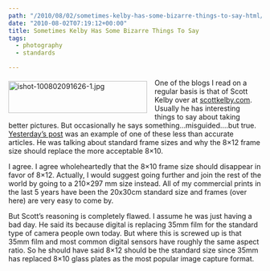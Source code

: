 ```yaml
---
path: "/2010/08/02/sometimes-kelby-has-some-bizarre-things-to-say-html/" 
date: "2010-08-02T07:19:12+00:00" 
title: Sometimes Kelby Has Some Bizarre Things To Say
tags:
  - photography
  - standards

---
```


  <p>
    <img style="margin: 5px 15px 5px 0px" title="ishot-100802091626-1.jpg" src="/static/500c9c42c4aa27cb90863e5e/50e9971de4b01058545b4678/50e99720e4b01058545b4996/1280733550187/ishot-100802091626-1.jpg/1000w" border="0" alt="ishot-100802091626-1.jpg" width="276" height="64" align="left" />
  </p>
  
  <p>
    One of the blogs I read on a regular basis is that of Scott Kelby over at <a href="http://www.scottkelby.com/blog/2010/archives/11698/trackback" class="broken_link">scottkelby.com</a>. Usually he has interesting things to say about taking better pictures. But occasionally he says something&#8230;misguided&#8230;.but true. <a href="http://www.scottkelby.com/blog/2010/archives/11698/trackback" class="broken_link">Yesterday&#8217;s post</a> was an example of one of these less than accurate articles. He was talking about standard frame sizes and why the 8&#215;12 frame size should replace the more acceptable 8&#215;10.
  </p>
  
  <p>
    I agree. I agree wholeheartedly that the 8&#215;10 frame size should disappear in favor of 8&#215;12. Actually, I would suggest going further and join the rest of the world by going to a 210&#215;297 mm size instead. All of my commercial prints in the last 5 years have been the 20x30cm standard size and frames (over here) are very easy to come by.
  </p>
  
  <p>
    But Scott&#8217;s reasoning is completely flawed. I assume he was just having a bad day. He said its because digital is replacing 35mm film for the standard type of camera people own today. But where this is screwed up is that 35mm film and most common digital sensors have roughly the same aspect ratio. So he should have said 8&#215;12 should be the standard size since 35mm has replaced 8&#215;10 glass plates as the most popular image capture format.
  </p>
</div>